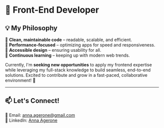 # 🚀 Front-End Developer  

## 💡 My Philosophy  

🔹 **Clean, maintainable code** – readable, scalable, and efficient.  
🔹 **Performance-focused** – optimizing apps for speed and responsiveness.  
🔹 **Accessible design** – ensuring usability for all.  
🔹 **Continuous learning** – keeping up with modern web trends.  

Currently, I'm **seeking new opportunities** to apply my frontend expertise while leveraging my full-stack knowledge to build seamless, end-to-end solutions. Excited to contribute and grow in a fast-paced, collaborative environment! 🚀  

---

## 📫 Let's Connect!  
📧 Email: [anna.agerone@gmail.com](mailto:anna.agerone@gmail.com)  
💼 LinkedIn: [Anna Agerone](https://www.linkedin.com/in/anna-agerone-7a2a41292)  
